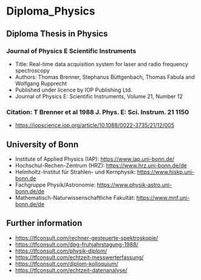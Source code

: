 # Diploma_Physics

## Diploma Thesis in Physics 
### Journal of Physics E Scientific Instruments
- Title: Real-time data acquisition system for laser and radio frequency spectroscopy
- Authors: Thomas Brenner, Stephanus Büttgenbach, Thomas Fabula and Wolfgang Rupprecht
- Published under licence by IOP Publishing Ltd.
- Journal of Physics E: Scientific Instruments, Volume 21, Number 12

### Citation: T Brenner et al 1988 J. Phys. E: Sci. Instrum. 21 1150
- https://iopscience.iop.org/article/10.1088/0022-3735/21/12/005

## University of Bonn 
- Institute of Applied Physics (IAP): https://www.iap.uni-bonn.de/
- Hochschul-Rechen-Zentrum (HRZ): https://www.hrz.uni-bonn.de/de
- Helmholtz-Institut für Strahlen- und Kernphysik: https://www.hiskp.uni-bonn.de
- Fachgruppe Physik/Astronomie: https://www.physik-astro.uni-bonn.de/de
- Mathematisch-Naturwissenschaftliche Fakultät: https://www.mnf.uni-bonn.de/de

## Further information
- https://tfconsult.com/rechner-gesteuerte-spektroskopie/
- https://tfconsult.com/dpg-fruhjahrstagung-1988/
- https://tfconsult.com/physik-diplom/
- https://tfconsult.com/echtzeit-messwerterfassung/
- https://tfconsult.com/diplom-kolloquium/
- https://tfconsult.com/echtzeit-datenanalyse/ 
